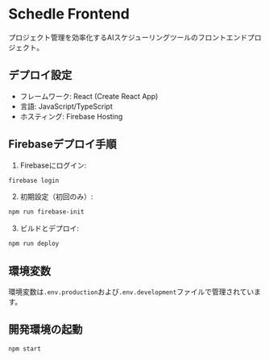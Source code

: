 # Schedle Frontend

プロジェクト管理を効率化するAIスケジューリングツールのフロントエンドプロジェクト。

## デプロイ設定

- フレームワーク: React (Create React App)
- 言語: JavaScript/TypeScript
- ホスティング: Firebase Hosting

## Firebaseデプロイ手順

1. Firebaseにログイン:
```bash
firebase login
```

2. 初期設定（初回のみ）:
```bash
npm run firebase-init
```

3. ビルドとデプロイ:
```bash
npm run deploy
```

## 環境変数

環境変数は`.env.production`および`.env.development`ファイルで管理されています。

## 開発環境の起動

```bash
npm start
```
